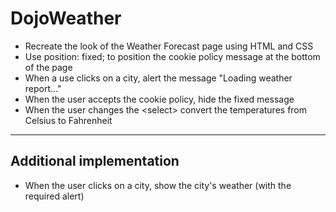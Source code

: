 # DojoWeather
- Recreate the look of the Weather Forecast page using HTML and CSS
- Use position: fixed; to position the cookie policy message at the bottom of the page
- When a use clicks on a city, alert the message "Loading weather report..."
- When the user accepts the cookie policy, hide the fixed message
- When the user changes the \<select\> convert the temperatures from Celsius to Fahrenheit
---
## Additional implementation
- When the user clicks on a city, show the city's weather (with the required alert)